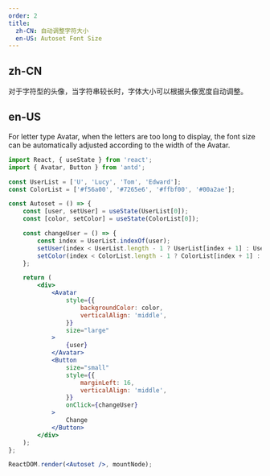 ```yaml
---
order: 2
title:
  zh-CN: 自动调整字符大小
  en-US: Autoset Font Size
---
```


## zh-CN

对于字符型的头像，当字符串较长时，字体大小可以根据头像宽度自动调整。

## en-US

For letter type Avatar, when the letters are too long to display, the font size can be automatically adjusted according to the width of the Avatar.

```jsx
import React, { useState } from 'react';
import { Avatar, Button } from 'antd';

const UserList = ['U', 'Lucy', 'Tom', 'Edward'];
const ColorList = ['#f56a00', '#7265e6', '#ffbf00', '#00a2ae'];

const Autoset = () => {
	const [user, setUser] = useState(UserList[0]);
	const [color, setColor] = useState(ColorList[0]);

	const changeUser = () => {
		const index = UserList.indexOf(user);
		setUser(index < UserList.length - 1 ? UserList[index + 1] : UserList[0]);
		setColor(index < ColorList.length - 1 ? ColorList[index + 1] : ColorList[0]);
	};

	return (
		<div>
			<Avatar
				style={{
					backgroundColor: color,
					verticalAlign: 'middle',
				}}
				size="large"
			>
				{user}
			</Avatar>
			<Button
				size="small"
				style={{
					marginLeft: 16,
					verticalAlign: 'middle',
				}}
				onClick={changeUser}
			>
				Change
			</Button>
		</div>
	);
};

ReactDOM.render(<Autoset />, mountNode);
```
